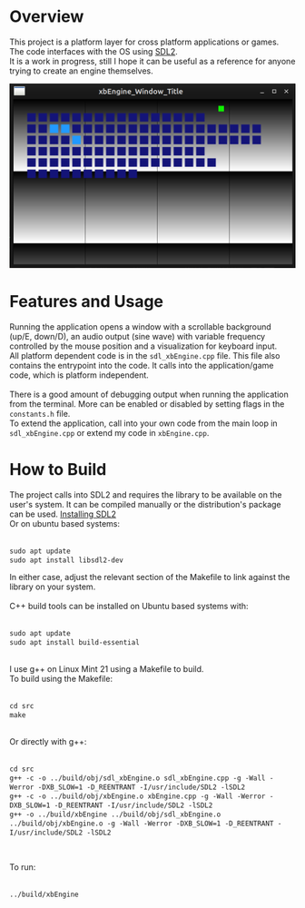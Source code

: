 # Overview

This project is a platform layer for cross platform applications or games. <br>
The code interfaces with the OS using [SDL2](https://wiki.libsdl.org/SDL2/FrontPage). <br>
It is a work in progress, still I hope it can be useful as a reference for anyone trying to create an engine themselves. <br>

![xbEngine](./xbEngineImg01.png)


# Features and Usage
Running the application opens a window with a scrollable background (up/E, down/D), an audio output (sine wave) with variable frequency controlled by the mouse position and a visualization for keyboard input. <br>
All platform dependent code is in the `sdl_xbEngine.cpp` file. This file also contains the entrypoint into the code. It calls into the application/game code, which is platform independent. <br>
<br>
There is a good amount of debugging output when running the application from the terminal. More can be enabled or disabled by setting flags in the `constants.h` file. <br>
To extend the application, call into your own code from the main loop in `sdl_xbEngine.cpp` or extend my code in `xbEngine.cpp`. <br>


# How to Build
The project calls into SDL2 and requires the library to be available on the user's system. It can be compiled manually or the distribution's package can be used. [Installing SDL2](https://wiki.libsdl.org/SDL2/Installation) <br>
Or on ubuntu based systems: <br>
<br>

```
sudo apt update
sudo apt install libsdl2-dev
```

In either case, adjust the relevant section of the Makefile to link against the library on your system. <br>
<br>
C++ build tools can be installed on Ubuntu based systems with: <br>
<br>

```
sudo apt update
sudo apt install build-essential
```

<br>
I use g++ on Linux Mint 21 using a Makefile to build. <br>
To build using the Makefile: <br>
<br>

```
cd src
make
```

<br>
Or directly with g++: <br>
<br>

```
cd src
g++ -c -o ../build/obj/sdl_xbEngine.o sdl_xbEngine.cpp -g -Wall -Werror -DXB_SLOW=1 -D_REENTRANT -I/usr/include/SDL2 -lSDL2
g++ -c -o ../build/obj/xbEngine.o xbEngine.cpp -g -Wall -Werror -DXB_SLOW=1 -D_REENTRANT -I/usr/include/SDL2 -lSDL2
g++ -o ../build/xbEngine ../build/obj/sdl_xbEngine.o ../build/obj/xbEngine.o -g -Wall -Werror -DXB_SLOW=1 -D_REENTRANT -I/usr/include/SDL2 -lSDL2
```

<br>

To run: <br>
<br>

```
../build/xbEngine
```

<br>
